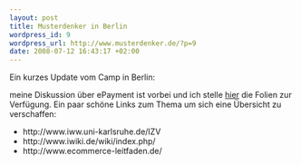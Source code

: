 ```yaml
--- 
layout: post
title: Musterdenker in Berlin
wordpress_id: 9
wordpress_url: http://www.musterdenker.de/?p=9
date: 2008-07-12 16:43:17 +02:00
---
```

Ein kurzes Update vom Camp in Berlin:

meine Diskussion über ePayment ist vorbei und ich stelle <a href="http://www.musterdenker.de/wp-content/uploads/epayment.pdf">hier</a> die Folien zur Verfügung.
Ein paar schöne Links zum Thema um sich eine Übersicht zu verschaffen:
<ul>
	<li>http://www.iww.uni-karlsruhe.de/IZV</li>
	<li>http://www.iwiki.de/wiki/index.php/</li>
	<li>http://www.ecommerce-leitfaden.de/</li>
</ul>
